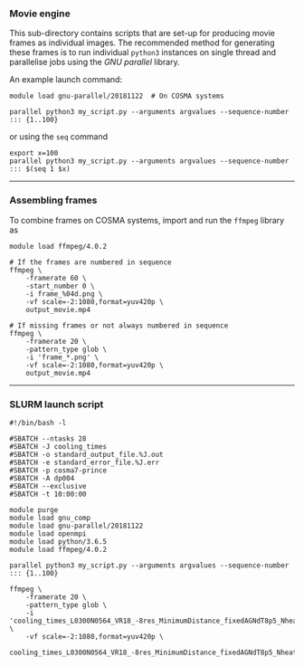 ### Movie engine

This sub-directory contains scripts that are set-up for producing movie frames as individual images.
The recommended method for generating these frames is to run individual `python3` instances on single thread and parallelise jobs using the _GNU parallel_ library.

An example launch command:
```shell script
module load gnu-parallel/20181122  # On COSMA systems

parallel python3 my_script.py --arguments argvalues --sequence-number ::: {1..100}
```
or using the `seq` command
```shell script
export x=100
parallel python3 my_script.py --arguments argvalues --sequence-number ::: $(seq 1 $x)
```
---
### Assembling frames
To combine frames on COSMA systems, import and run the `ffmpeg` library as 
```shell script
module load ffmpeg/4.0.2

# If the frames are numbered in sequence
ffmpeg \
    -framerate 60 \
    -start_number 0 \
    -i frame_%04d.png \
    -vf scale=-2:1080,format=yuv420p \
    output_movie.mp4

# If missing frames or not always numbered in sequence
ffmpeg \
    -framerate 20 \
    -pattern_type glob \
    -i 'frame_*.png' \
    -vf scale=-2:1080,format=yuv420p \
    output_movie.mp4
``` 
---
### SLURM launch script
```shell script
#!/bin/bash -l

#SBATCH --ntasks 28
#SBATCH -J cooling_times
#SBATCH -o standard_output_file.%J.out
#SBATCH -e standard_error_file.%J.err
#SBATCH -p cosma7-prince
#SBATCH -A dp004
#SBATCH --exclusive
#SBATCH -t 10:00:00

module purge
module load gnu_comp
module load gnu-parallel/20181122
module load openmpi
module load python/3.6.5
module load ffmpeg/4.0.2

parallel python3 my_script.py --arguments argvalues --sequence-number ::: {1..100}

ffmpeg \
    -framerate 20 \
    -pattern_type glob \
    -i 'cooling_times_L0300N0564_VR18_-8res_MinimumDistance_fixedAGNdT8p5_Nheat1_SNnobirth_*.png' \
    -vf scale=-2:1080,format=yuv420p \
    cooling_times_L0300N0564_VR18_-8res_MinimumDistance_fixedAGNdT8p5_Nheat1_SNnobirth.mp4
```